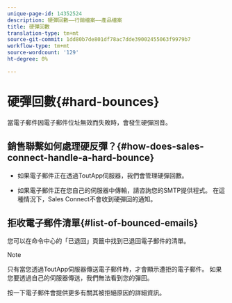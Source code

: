 ```yaml
---
unique-page-id: 14352524
description: 硬彈回數——行銷檔案——產品檔案
title: 硬彈回數
translation-type: tm+mt
source-git-commit: 1dd80b7de801df78ac7dde39002455063f9979b7
workflow-type: tm+mt
source-wordcount: '129'
ht-degree: 0%

---
```



# 硬彈回數{#hard-bounces}

當電子郵件因電子郵件位址無效而失敗時，會發生硬彈回音。

## 銷售聯繫如何處理硬反彈？{#how-does-sales-connect-handle-a-hard-bounce}

* 如果電子郵件正在透過ToutApp伺服器，我們會管理硬彈回數。

* 如果電子郵件正在您自己的伺服器中傳輸，請咨詢您的SMTP提供程式。 在這種情況下，Sales Connect不會收到硬彈回的通知。

## 拒收電子郵件清單{#list-of-bounced-emails}

您可以在命令中心的「已退回」頁籤中找到已退回電子郵件的清單。

>[!NOTE]
>
>只有當您透過ToutApp伺服器傳送電子郵件時，才會顯示遭拒的電子郵件。 如果您要透過自己的伺服器傳送，我們無法看到您的彈回。

按一下電子郵件會提供更多有關其被拒絕原因的詳細資訊。
